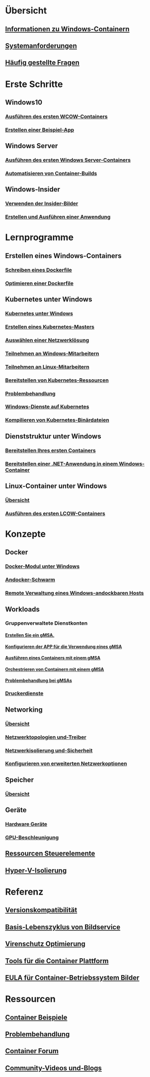 # Übersicht
## [Informationen zu Windows-Containern](about/index.md)
## [Systemanforderungen](deploy-containers/system-requirements.md)
## [Häufig gestellte Fragen](about/faq.md)

# Erste Schritte
## Windows10
### [Ausführen des ersten WCOW-Containers](quick-start/quick-start-windows-10.md)
### [Erstellen einer Beispiel-App](quick-start/building-sample-app.md)
## Windows Server
### [Ausführen des ersten Windows Server-Containers](quick-start/quick-start-windows-server.md)
### [Automatisieren von Container-Builds](quick-start/quick-start-images.md)
## Windows-Insider
### [Verwenden der Insider-Bilder](quick-start/Using-Insider-Container-Images.md)
### [Erstellen und Ausführen einer Anwendung](quick-start/Nano-RS3-.NET-Core-and-PS.md)

# Lernprogramme
## Erstellen eines Windows-Containers
### [Schreiben eines Dockerfile](manage-docker/manage-windows-dockerfile.md)
### [Optimieren einer Dockerfile](manage-docker/optimize-windows-dockerfile.md)
## Kubernetes unter Windows
### [Kubernetes unter Windows](kubernetes/getting-started-kubernetes-windows.md)
### [Erstellen eines Kubernetes-Masters](kubernetes/creating-a-linux-master.md)
### [Auswählen einer Netzwerklösung](kubernetes/network-topologies.md)
### [Teilnehmen an Windows-Mitarbeitern](kubernetes/joining-windows-workers.md)
### [Teilnehmen an Linux-Mitarbeitern](kubernetes/joining-linux-workers.md)
### [Bereitstellen von Kubernetes-Ressourcen](kubernetes/deploying-resources.md)
### [Problembehandlung](kubernetes/common-problems.md)
### [Windows-Dienste auf Kubernetes](kubernetes/kube-windows-services.md)
### [Kompilieren von Kubernetes-Binärdateien](kubernetes/compiling-kubernetes-binaries.md)
## Dienststruktur unter Windows
### [Bereitstellen Ihres ersten Containers](/azure/service-fabric/service-fabric-quickstart-containers)
### [Bereitstellen einer .NET-Anwendung in einem Windows-Container](/azure/service-fabric/service-fabric-host-app-in-a-container)
## Linux-Container unter Windows
### [Übersicht](deploy-containers/linux-containers.md)
### [Ausführen des ersten LCOW-Containers](quick-start/quick-start-windows-10-linux.md)

# Konzepte
## Docker
### [Docker-Modul unter Windows](manage-docker/configure-docker-daemon.md)
### [Andocker-Schwarm](manage-containers/swarm-mode.md)
### [Remote Verwaltung eines Windows-andockbaren Hosts](management/manage_remotehost.md)
## Workloads
### Gruppenverwaltete Dienstkonten
#### [Erstellen Sie ein gMSA.](manage-containers/manage-serviceaccounts.md)
#### [Konfigurieren der APP für die Verwendung eines gMSA](manage-containers/gmsa-configure-app.md)
#### [Ausführen eines Containers mit einem gMSA](manage-containers/gmsa-run-container.md)
#### [Orchestrieren von Containern mit einem gMSA](manage-containers/gmsa-orchestrate-containers.md)
#### [Problembehandlung bei gMSAs](manage-containers/gmsa-troubleshooting.md)
### [Druckerdienste](deploy-containers/print-spooler.md)
## Networking
### [Übersicht](container-networking/architecture.md)
### [Netzwerktopologien und-Treiber](container-networking/network-drivers-topologies.md)
### [Netzwerkisolierung und-Sicherheit](container-networking/network-isolation-security.md)
### [Konfigurieren von erweiterten Netzwerkoptionen](container-networking/advanced.md)
## Speicher
### [Übersicht](manage-containers/container-storage.md)
## Geräte
### [Hardware Geräte](deploy-containers/hardware-devices-in-containers.md)
### [GPU-Beschleunigung](deploy-containers/gpu-acceleration.md)
## [Ressourcen Steuerelemente](manage-containers/resource-controls.md)
## [Hyper-V-Isolierung](manage-containers/hyperv-container.md)

# Referenz
## [Versionskompatibilität](deploy-containers/version-compatibility.md)
## [Basis-Lebenszyklus von Bildservice](deploy-containers/base-image-lifecycle.md)
## [Virenschutz Optimierung](https://docs.microsoft.com/windows-hardware/drivers/ifs/anti-virus-optimization-for-windows-containers)
## [Tools für die Container Plattform](deploy-containers/containerd.md)
## [EULA für Container-Betriebssystem Bilder](Images_EULA.md)

# Ressourcen
## [Container Beispiele](samples.md)
## [Problembehandlung](troubleshooting.md)
## [Container Forum](https://social.msdn.microsoft.com/Forums/home?forum=windowscontainers)
## [Community-Videos und-Blogs](communitylinks.md)